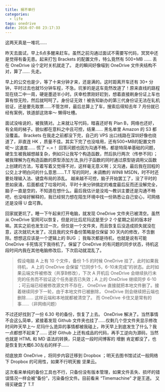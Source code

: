 ```yaml
---
title: 祸不单行
categories:
  - life
tags: onedrive
date: 2016-07-08 23:17:33
---
```


这两天真是一堆坑……

昨天去面试，早上6点多醒来赶车。虽然之前沟通过面试不需要写代码，冥冥中还是觉得有备无患。起来打包 Brackets 的配置文件，特么竟然有 500+MB …… 丢在 OneDrive 设个定时关机就走了。 走的瞬间好像喵到 OneDrive 文件夹结构不对，算了…… 先走。

早上的公交也是少，等了十来分钟才来，还是满的。这时距离开车还有 30+ 分钟，平时过去也就15分钟车程，不急。坑爹的是这车竟然改道了！原来直线的路程现在绕二中一周，硬是墨迹半小时。庆幸检票刚好赶到，想着直接刷身份证上车也算有惊无险，然后就呵呵了。身份证无效！被告知新办的第三代身份证无法在轧机验证，还是要先取票……不管怎样，最后总算上了车，搜索后得知去年 7 月份就已经有案例，铁道部这效率～ 懒得吐槽。

<!--more-->

面试没啥说的，被我猜对。上来就让写代码，暗喜还好有 Plan B，网络也还好，有全局的梯子。貌似都在意料之中且可控，结果…… 黑名单里 Amazon 的 S3 都没覆盖。 Brackets 在我走之前都没下完，自己的 VPS 出口线路在深圳好像也绕道了，非直连 HK ，质量不佳。其实下完了也没啥用，还有500+MB的配置文件呢～ 这速度…… 慌了 =.=！ 回答问题也因为沟通不畅，都是特简单基础的问题，硬生生被我越想越复杂，例如只让我写个构造函数，然后执行两次（传参不同）；被我理解为在构造函数的原型添加方法,执行子函数的同时通过原型链调用父函数上创建的方法，写着写着又觉得不对，这样毫无意义啊；又沟通，最后我在回程的公交上才明白问的什么意思……T.T 写的同时，未调教的 WIN8 MSDN，时不时还要处理输入法、键盘布局的添乱。 越来越不可控，脑子开始罢工了，没了平时的思如泉涌，后面都成了垃圾时间，平时十来分钟搞定的难度最后反而还没解完全，脑子一直是空的，不知道在想什么。最后我估计是没戏～教训主要还是沟通不畅吧，也没啥好解释的，我已经努力想在陌生环境中找一份熟悉让自己安心，可网络还是没得 U 盘可靠。


回家就更坑了。睡一下午起来打开电脑，就发现 OneDrive 文件夹已被清空。虽然从 OneDrive 官网可以恢复，但是对比后尼玛这是至少 2 个星期之前的版本好嘛。其实之前也发生过一次，但仅是一个文件夹，而且恢复后没造成损失就没在意，这次就坑大发了。况且我的文件备份策略是仅保留 30 天内的修改，不含删除。想想这应该是一个逻辑上的 BUG ； 我每次都是待机，也就是说有可能 OneDrive 卡死情况下我待机了。保留了 OneDrive 的有问题的同步状态，待机这段时间内我在其他电脑修改后，下次启动就混乱了。

>假设电脑 A 上有 10 个文件，备份 1-5 的时候 OneDrive 挂了，此时如果我待机， A 上的 OneDrive 会保留 “已同步1-5，6-10未完成”的状态。此时如果云端文件被修改（共享B修改），下次 A 开机后 OneDrive 会继续执行未完的任务而不验证这个任务是否已失效；A 上的 OneDrive 继续同步 6-10 ；可云端已经被修改源文件不存在， OneDrive 直接就把本地文件删了。接着继续同步下一轮，由于本地文件已被删除， OneDrive 则会继续把云端也删除…… 这样云端和本地就都被清空了。
而 OneDrive 卡住又是常有的事……（非网络问题）

不过还好找到了一份 6.30 号的备份，恢复了上去。 OneDrive 解决了。当然事情不会这么简单，紧接着发现 Github 文件夹也挂了……仅剩几个空文件夹显示修改时间昨天早上～ 尼玛什么诡异的事情都被我碰上，昨天早上到底发生了什么？我一点都想不起来了…… 还好 Github 上还有成品的代码，再手工逆向为源码，当然也就是 HTML 和 MD 语法的转换，只是这一段时间博客的 增删 肯定都没了，也是恢复到大概6.30左右的样子……


彻底放弃 OneDrive ，将同步内容迁移到 Dropbox ；明天去图书馆试试一般网络下 Dropbox 的可用性，如果不行明天搬 坚果云。

这次看来单纯的备份工具也不行，只备份没有版本管理，如果文件丢失、损坏的错误情况一样会被“备份”，污染备份文件。目前看来 “Timemachine” 才是王道。 又得买硬盘了 T.T